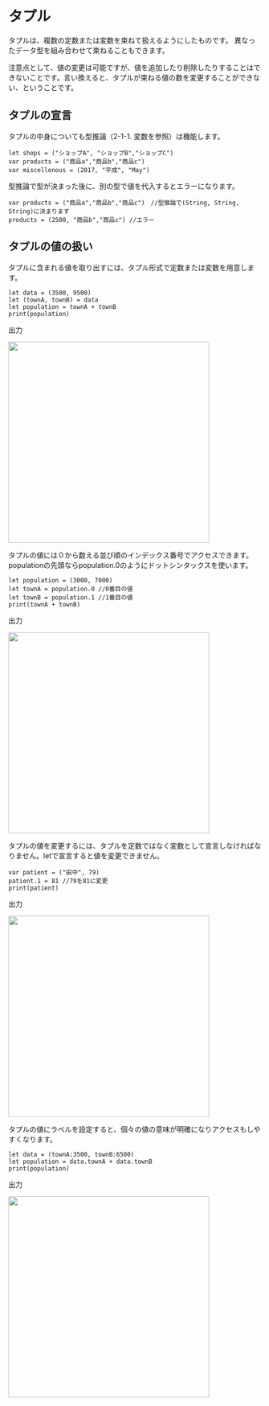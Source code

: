 # タプル

タプルは、複数の定数または変数を束ねて扱えるようにしたものです。
異なったデータ型を組み合わせて束ねることもできます。

注意点として、値の変更は可能ですが、値を追加したり削除したりすることはできないことです。言い換えると、タプルが束ねる値の数を変更することができない、ということです。

## タプルの宣言

タプルの中身についても型推論（2-1-1. 変数を参照）は機能します。

```
let shops = ("ショップA", "ショップB","ショップC")
var products = ("商品a","商品b","商品c")
var miscellenous = (2017, "平成", "May")
```

型推論で型が決まった後に、別の型で値を代入するとエラーになります。

```
var products = ("商品a","商品b","商品c")　//型推論で(String, String, String)に決まります
products = (2500, "商品b","商品c") //エラー
```

## タプルの値の扱い

タプルに含まれる値を取り出すには、タプル形式で定数または変数を用意します。

```
let data = (3500, 9500)
let (townA, townB) = data
let population = townA + townB
print(population)
```

出力

<img src="https://cloud.githubusercontent.com/assets/28682101/26489203/69062900-4241-11e7-8b59-9fac39b7b0d7.png" width="400">

タプルの値には０から数える並び順のインデックス番号でアクセスできます。populationの先頭ならpopulation.0のようにドットシンタックスを使います。

```
let population = (3000, 7000)
let townA = population.0 //0番目の値
let townB = population.1 //1番目の値
print(townA + townB)
```

出力

<img src="https://cloud.githubusercontent.com/assets/28682101/26489585/e112dfdc-4242-11e7-9233-024a555db070.png" width="400">

タプルの値を変更するには、タプルを定数ではなく変数として宣言しなければなりません。letで宣言すると値を変更できません。

```
var patient = ("田中", 79)
patient.1 = 81 //79を81に変更
print(patient)
```

出力

<img src="https://cloud.githubusercontent.com/assets/28682101/26490346/e18e801c-4245-11e7-8004-d085e1714000.png" width="400">

タプルの値にラベルを設定すると、個々の値の意味が明確になりアクセスもしやすくなります。

```
let data = (townA:3500, townB:6500)
let population = data.townA + data.townB
print(population)
```

出力

<img src="https://cloud.githubusercontent.com/assets/28682101/26490528/a22eaac2-4246-11e7-81c8-a74087326449.png" width="400">




